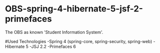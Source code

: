 # OBS-spring-4-hibernate-5-jsf-2-primefaces

The OBS as known 'Student Information System'.

#Used Technologies
-Spring 4 (spring-core, spring-security, spring-web)
-Hibernate 5
-JSJ 2.2
-Primefaces 6
